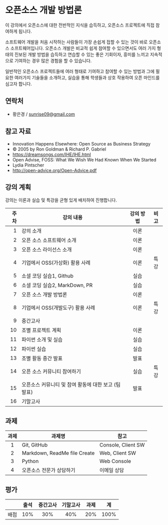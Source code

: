 # 오픈소스 개발 방법론

이 강의에서 오픈소스에 대한 전반적인 지식을 습득하고, 오픈소스 프로젝트에 직접 참여하게 됩니다.

소프트웨어 개발을 처음 시작하는 사람들이 가장 손쉽게 접할 수 있는 것이 바로 오픈소스 소프트웨어입니다. 오픈소스 개발은 비교적 쉽게 참여할 수 있으면서도 여러 가지 형태의 진보된 개발 방법을 습득하고 연습할 수 있는 좋은 기회이자, 흥미를 느끼고 지속적으로 기여하는 경우 많은 경험을 할 수 있습니다.

일반적인 오픈소스 프로젝트들에 여러 형태로 기여하고 참여할 수 있는 방법과 그에 필요한 여러가지 기술들을 소개하고, 실습을 통해 학생들과 상호 작용하여 오픈 마인드를 심고자 합니다.

## 연락처

- 황은경 / sunrise09@gmail.com

## 참고 자료
 * Innovation Happens Elsewhere: Open Source as Business Strategy
  * © 2005 by Ron Goldman & Richard P. Gabriel
  * https://dreamsongs.com/IHE/IHE.html
 * Open Advise, FOSS: What We Wish We Had Known When We Started
  * Lydia Pintscher
  * http://open-advice.org/Open-Advice.pdf

## 강의 계획

강의는 이론과 실습 및 특강을 균형 있게 배치하여 진행합니다.

| 주차 | 강의 내용 | 강의 방법 | 비고 |
|---:|---|:---:|:---:|
| 1 | 강의 소개 | 이론 | |
| 2 | 오픈 소스 소프트웨어 소개 | 이론 | |
| 3 | 오픈 소스 라이선스 소개 | 이론 | |
| 4 | 기업에서 OSS(가상화) 활용 사례 | 이론 | 특강 |
| 5 | 소셜 코딩 실습1, Github | 실습 | |
| 6 | 소셜 코딩 실습2, MarkDown, PR | 실습 | |
| 7 | 오픈 소스 개발 방법론 | 이론 | |
| 8 | 기업에서 OSS(개발도구) 활용 사례 | 이론 | 특강 |
| 9 | 중간고사 | | |
| 10 | 조별 프로젝트 계획 | 이론 | |
| 11 | 파이썬 소개 및 실습 | 실습 | |
| 12 | 파이썬 실습 | 실습 | |
| 13 | 조별 활동 중간 발표 | 발표 | |
| 14 | 오픈 소스 커뮤니티 참여하기 | 실습 | 특강 |
| 15 | 오픈소스 커뮤니티 및 참여 활동에 대한 보고 (팀 발표) | 발표 | |
| 16 | 기말고사 | | |

## 과제

| 과제 | 과제명 | 참고 |
|:---:|-----|-----|
| 1 | Git, GitHub | Console, Client SW |
| 2 | Markdown, ReadMe file Create | Web, Client SW|
| 3 | Python | Web Console |
| 4 | 오픈소스 전문가 상담하기 | 이메일 상담 |

## 평가

|  | 출석 | 중간고사 | 기말고사 | 과제 | 계 |
|:---:|:---:|:---:|:---:|:---:|:---:|
| 배점 | 10% | 30% | 40% | 20% | 100% |
